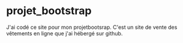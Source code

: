 # projet_bootstrap
J'ai codé ce site pour mon projetbootsrap.
C'est un site de vente des vêtements en ligne 
que j'ai hébergé sur github.
